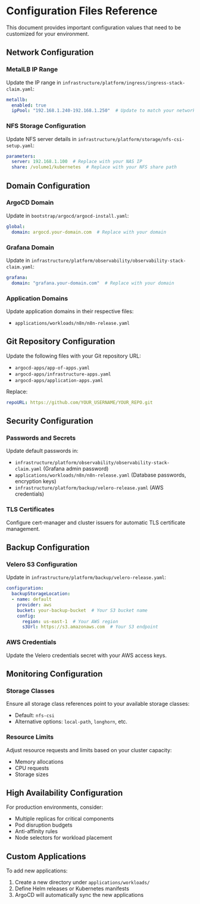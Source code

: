 # Configuration Files Reference

This document provides important configuration values that need to be customized for your environment.

## Network Configuration

### MetalLB IP Range
Update the IP range in `infrastructure/platform/ingress/ingress-stack-claim.yaml`:
```yaml
metallb:
  enabled: true
  ipPool: "192.168.1.240-192.168.1.250"  # Update to match your network
```

### NFS Storage Configuration
Update NFS server details in `infrastructure/platform/storage/nfs-csi-setup.yaml`:
```yaml
parameters:
  server: 192.168.1.100  # Replace with your NAS IP
  share: /volume1/kubernetes  # Replace with your NFS share path
```

## Domain Configuration

### ArgoCD Domain
Update in `bootstrap/argocd/argocd-install.yaml`:
```yaml
global:
  domain: argocd.your-domain.com  # Replace with your domain
```

### Grafana Domain
Update in `infrastructure/platform/observability/observability-stack-claim.yaml`:
```yaml
grafana:
  domain: "grafana.your-domain.com"  # Replace with your domain
```

### Application Domains
Update application domains in their respective files:
- `applications/workloads/n8n/n8n-release.yaml`

## Git Repository Configuration

Update the following files with your Git repository URL:
- `argocd-apps/app-of-apps.yaml`
- `argocd-apps/infrastructure-apps.yaml`
- `argocd-apps/application-apps.yaml`

Replace:
```yaml
repoURL: https://github.com/YOUR_USERNAME/YOUR_REPO.git
```

## Security Configuration

### Passwords and Secrets
Update default passwords in:
- `infrastructure/platform/observability/observability-stack-claim.yaml` (Grafana admin password)
- `applications/workloads/n8n/n8n-release.yaml` (Database passwords, encryption keys)
- `infrastructure/platform/backup/velero-release.yaml` (AWS credentials)

### TLS Certificates
Configure cert-manager and cluster issuers for automatic TLS certificate management.

## Backup Configuration

### Velero S3 Configuration
Update in `infrastructure/platform/backup/velero-release.yaml`:
```yaml
configuration:
  backupStorageLocation:
  - name: default
    provider: aws
    bucket: your-backup-bucket  # Your S3 bucket name
    config:
      region: us-east-1  # Your AWS region
      s3Url: https://s3.amazonaws.com  # Your S3 endpoint
```

### AWS Credentials
Update the Velero credentials secret with your AWS access keys.

## Monitoring Configuration

### Storage Classes
Ensure all storage class references point to your available storage classes:
- Default: `nfs-csi`
- Alternative options: `local-path`, `longhorn`, etc.

### Resource Limits
Adjust resource requests and limits based on your cluster capacity:
- Memory allocations
- CPU requests
- Storage sizes

## High Availability Configuration

For production environments, consider:
- Multiple replicas for critical components
- Pod disruption budgets
- Anti-affinity rules
- Node selectors for workload placement

## Custom Applications

To add new applications:
1. Create a new directory under `applications/workloads/`
2. Define Helm releases or Kubernetes manifests
3. ArgoCD will automatically sync the new applications

